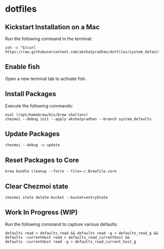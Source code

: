 # dotfiles

## Kickstart Installation on a Mac
Run the following command in the terminal:
```shell
zsh -c "$(curl https://raw.githubusercontent.com/akshatpradhan/dotfiles/system_defaults/docs/kickstart.zsh)"
```

## Enable fish
Open a new terminal tab to activate fish.

## Install Packages
Execute the following commands:
```shell
eval (/opt/homebrew/bin/brew shellenv)
chezmoi --debug init --apply akshatpradhan --branch system_defaults
```

## Update Packages
```shell
chezmoi --debug -v update
```

## Reset Packages to Core
```shell
brew bundle cleanup --force --file=~/.Brewfile.core
```

## Clear Chezmoi state
```shell
chezmoi state delete-bucket --bucket=entryState
```

## Work In Progress (WIP)
Run the following command to capture various defaults:
```shell
defaults read > defaults_read && defaults read -g > defaults_read_g && defaults -currentHost read > defaults_read_currenthost &&
defaults -currentHost read -g > defaults_read_current_host_g
```
